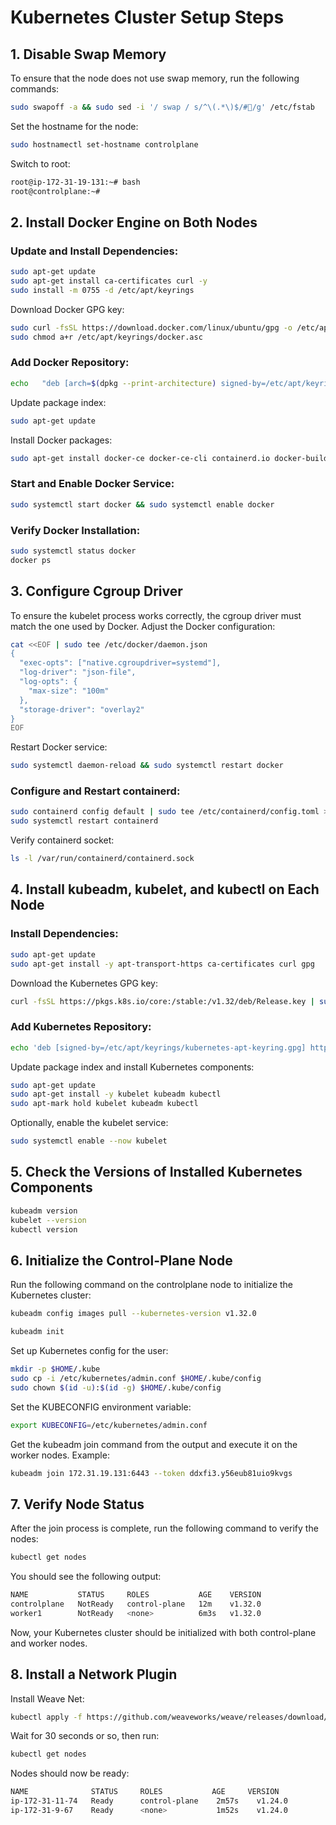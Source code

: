 
# Kubernetes Cluster Setup Steps

## 1. Disable Swap Memory

To ensure that the node does not use swap memory, run the following commands:

```bash
sudo swapoff -a && sudo sed -i '/ swap / s/^\(.*\)$/#/g' /etc/fstab
```

Set the hostname for the node:

```bash
sudo hostnamectl set-hostname controlplane
```

Switch to root:

```bash
root@ip-172-31-19-131:~# bash
root@controlplane:~#
```

## 2. Install Docker Engine on Both Nodes

### Update and Install Dependencies:

```bash
sudo apt-get update
sudo apt-get install ca-certificates curl -y
sudo install -m 0755 -d /etc/apt/keyrings
```

Download Docker GPG key:

```bash
sudo curl -fsSL https://download.docker.com/linux/ubuntu/gpg -o /etc/apt/keyrings/docker.asc
sudo chmod a+r /etc/apt/keyrings/docker.asc
```

### Add Docker Repository:

```bash
echo   "deb [arch=$(dpkg --print-architecture) signed-by=/etc/apt/keyrings/docker.asc] https://download.docker.com/linux/ubuntu   $(. /etc/os-release && echo "$VERSION_CODENAME") stable" |   sudo tee /etc/apt/sources.list.d/docker.list > /dev/null
```

Update package index:

```bash
sudo apt-get update
```

Install Docker packages:

```bash
sudo apt-get install docker-ce docker-ce-cli containerd.io docker-buildx-plugin docker-compose-plugin -y
```

### Start and Enable Docker Service:

```bash
sudo systemctl start docker && sudo systemctl enable docker
```

### Verify Docker Installation:

```bash
sudo systemctl status docker
docker ps
```

## 3. Configure Cgroup Driver

To ensure the kubelet process works correctly, the cgroup driver must match the one used by Docker. Adjust the Docker configuration:

```bash
cat <<EOF | sudo tee /etc/docker/daemon.json
{
  "exec-opts": ["native.cgroupdriver=systemd"],
  "log-driver": "json-file",
  "log-opts": {
    "max-size": "100m"
  },
  "storage-driver": "overlay2"
}
EOF
```

Restart Docker service:

```bash
sudo systemctl daemon-reload && sudo systemctl restart docker
```

### Configure and Restart containerd:

```bash
sudo containerd config default | sudo tee /etc/containerd/config.toml > /dev/null
sudo systemctl restart containerd
```

Verify containerd socket:

```bash
ls -l /var/run/containerd/containerd.sock
```

## 4. Install kubeadm, kubelet, and kubectl on Each Node

### Install Dependencies:

```bash
sudo apt-get update
sudo apt-get install -y apt-transport-https ca-certificates curl gpg
```

Download the Kubernetes GPG key:

```bash
curl -fsSL https://pkgs.k8s.io/core:/stable:/v1.32/deb/Release.key | sudo gpg --dearmor -o /etc/apt/keyrings/kubernetes-apt-keyring.gpg
```

### Add Kubernetes Repository:

```bash
echo 'deb [signed-by=/etc/apt/keyrings/kubernetes-apt-keyring.gpg] https://pkgs.k8s.io/core:/stable:/v1.32/deb/ /' | sudo tee /etc/apt/sources.list.d/kubernetes.list
```

Update package index and install Kubernetes components:

```bash
sudo apt-get update
sudo apt-get install -y kubelet kubeadm kubectl
sudo apt-mark hold kubelet kubeadm kubectl
```

Optionally, enable the kubelet service:

```bash
sudo systemctl enable --now kubelet
```

## 5. Check the Versions of Installed Kubernetes Components

```bash
kubeadm version
kubelet --version
kubectl version
```

## 6. Initialize the Control-Plane Node

Run the following command on the controlplane node to initialize the Kubernetes cluster:

```bash
kubeadm config images pull --kubernetes-version v1.32.0

kubeadm init
```

Set up Kubernetes config for the user:

```bash
mkdir -p $HOME/.kube
sudo cp -i /etc/kubernetes/admin.conf $HOME/.kube/config
sudo chown $(id -u):$(id -g) $HOME/.kube/config
```

Set the KUBECONFIG environment variable:

```bash
export KUBECONFIG=/etc/kubernetes/admin.conf
```

Get the kubeadm join command from the output and execute it on the worker nodes. Example:

```bash
kubeadm join 172.31.19.131:6443 --token ddxfi3.y56eub81uio9kvgs         --discovery-token-ca-cert-hash sha256:3e8c7cd34396ac21b7a70a2484fc2343fd4c00d60302487cc4637ebd34f698d6
```

## 7. Verify Node Status

After the join process is complete, run the following command to verify the nodes:

```bash
kubectl get nodes
```

You should see the following output:

```bash
NAME           STATUS     ROLES           AGE    VERSION
controlplane   NotReady   control-plane   12m    v1.32.0
worker1        NotReady   <none>          6m3s   v1.32.0
```

Now, your Kubernetes cluster should be initialized with both control-plane and worker nodes.

## 8. Install a Network Plugin

Install Weave Net:

```bash
kubectl apply -f https://github.com/weaveworks/weave/releases/download/v2.8.1/weave-daemonset-k8s.yaml
```

Wait for 30 seconds or so, then run:

```bash
kubectl get nodes
```

Nodes should now be ready:

```bash
NAME              STATUS     ROLES           AGE     VERSION
ip-172-31-11-74   Ready      control-plane    2m57s    v1.24.0
ip-172-31-9-67    Ready      <none>           1m52s    v1.24.0
```
